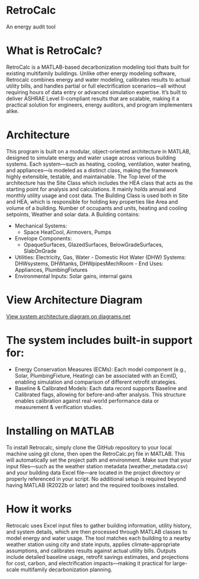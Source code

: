 # RetroCalc

An energy audit tool

# What is RetroCalc?

RetroCalc is a MATLAB-based decarbonization modeling tool thats built for existing multifamily buildings. Unlike other energy modeling software, Retrocalc combines energy and water modeling, calibrates results to actual utility bills, and handles partial or full electrification scenarios—all without requiring hours of data entry or advanced simulation expertise. It’s built to deliver ASHRAE Level II-compliant results that are scalable, making it a practical solution for engineers, energy auditors, and program implementers alike.

# Architecture

This program is built on a modular, object-oriented architecture in MATLAB, designed to simulate energy and water usage across various building systems. Each system—such as heating, cooling, ventilation, water heating, and appliances—is modeled as a distinct class, making the framework highly extensible, testable, and maintainable. The Top level of the architecture has the Site Class which includes the HEA class that acts as the starting point for analysis and calculations. It mainly holds annual and monthly utility usage and cost data. The Building Class is used both in Site and HEA, which is responsible for holding key properties like Area and volume of a building. Number of occupants and units, heating and cooling setpoints, Weather and solar data. A Building contains:

-   Mechanical Systems:
    -   Space HeatCool, Airmovers, Pumps
-   Envelope Components:
    -   OpaqueSurfaces, GlazedSurfaces, BelowGradeSurfaces, SlabOnGrade
-   Utilities: Electricity, Gas, Water - Domestic Hot Water (DHW) Systems: DHWsystems, DHWtanks, DHWpipesMechRoom - End Uses: Appliances, PlumbingFixtures
-   Environmental Inputs: Solar gains, internal gains

# View Architecture Diagram

[View system architecture diagram on diagrams.net](https://app.diagrams.net/#Wb!1BT1CzIKA0W4NNPtvamtEsLCsXKENnJHiiKqG-uknUfzUayUV16iQbTUJK23fBWJ%2F01IKS5YVAIKDZFAS3H5VGJVKTXKD2GM3MK#%7B%22pageId%22%3A%22jWfv4X7doiBbksh0aBEH%22%7D)

# The system includes built-in support for:

-   Energy Conservation Measures (ECMs): Each model component (e.g., Solar, PlumbingFixture, Heating) can be associated with an EcmID, enabling simulation and comparison of different retrofit strategies.
-   Baseline & Calibrated Models: Each data record supports Baseline and Calibrated flags, allowing for before-and-after analysis. This structure enables calibration against real-world performance data or measurement & verification studies.

# Installing on MATLAB

To install Retrocalc, simply clone the GitHub repository to your local machine using git clone, then open the RetroCalc.prj file in MATLAB. This will automatically set the project path and environment. Make sure that your input files—such as the weather station metadata (weather_metadata.csv) and your building data Excel file—are located in the project directory or properly referenced in your script. No additional setup is required beyond having MATLAB (R2022b or later) and the required toolboxes installed.

# How it works

Retrocalc uses Excel input files to gather building information, utility history, and system details, which are then processed through MATLAB classes to model energy and water usage. The tool matches each building to a nearby weather station using city and state inputs, applies climate-appropriate assumptions, and calibrates results against actual utility bills. Outputs include detailed baseline usage, retrofit savings estimates, and projections for cost, carbon, and electrification impacts—making it practical for large-scale multifamily decarbonization planning.

